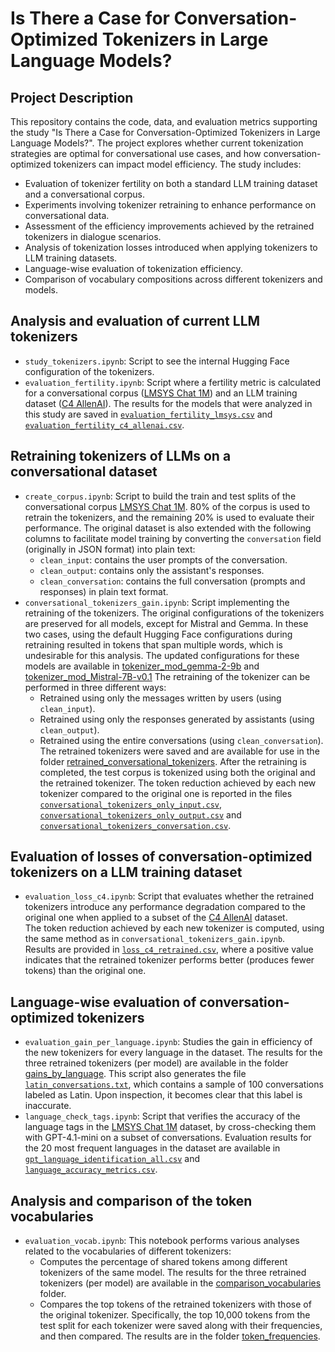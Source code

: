 # Is There a Case for Conversation-Optimized Tokenizers in Large Language Models?

## Project Description
This repository contains the code, data, and evaluation metrics supporting the study "Is There a Case for Conversation-Optimized Tokenizers in Large Language Models?". The project explores whether current tokenization strategies are optimal for conversational use cases, and how conversation-optimized tokenizers can impact model efficiency.
The study includes:

- Evaluation of tokenizer fertility on both a standard LLM training dataset and a conversational corpus.
- Experiments involving tokenizer retraining to enhance performance on conversational data.
- Assessment of the efficiency improvements achieved by the retrained tokenizers in dialogue scenarios.
- Analysis of tokenization losses introduced when applying tokenizers to LLM training datasets.
- Language-wise evaluation of tokenization efficiency.
- Comparison of vocabulary compositions across different tokenizers and models.


## Analysis and evaluation of current LLM tokenizers
- `study_tokenizers.ipynb`: Script to see the internal Hugging Face configuration of the tokenizers.
- `evaluation_fertility.ipynb`: Script where a fertility metric is calculated for a conversational corpus ([LMSYS Chat 1M](https://huggingface.co/datasets/lmsys/lmsys-chat-1m)) and an LLM training dataset ([C4 AllenAI](https://huggingface.co/datasets/allenai/c4)). The results for the models that were analyzed in this study are saved in [`evaluation_fertility_lmsys.csv`](./evaluation_fertility_lmsys.csv) and  [`evaluation_fertility_c4_allenai.csv`](./evaluation_fertility_c4_allenai.csv).

## Retraining tokenizers of LLMs on a conversational dataset
- `create_corpus.ipynb`: Script to build the train and test splits of the conversational corpus [LMSYS Chat 1M](https://huggingface.co/datasets/lmsys/lmsys-chat-1m). 80% of the corpus is used to retrain the tokenizers, and the remaining 20% is used to evaluate their performance.
The original dataset is also extended with the following columns to facilitate model training by converting the `conversation` field (originally in JSON format) into plain text:
  - `clean_input`: contains the user prompts of the conversation.
  - `clean_output`: contains only the assistant's responses.
  - `clean_conversation`: contains the full conversation (prompts and responses) in plain text format.
- `conversational_tokenizers_gain.ipynb`: Script implementing the retraining of the tokenizers. The original configurations of the tokenizers are preserved for all models, except for Mistral and Gemma. In these two cases, using the default Hugging Face configurations during retraining resulted in tokens that span multiple words, which is undesirable for this analysis. The updated configurations for these models are available in [tokenizer_mod_gemma-2-9b](./tokenizer_mod_gemma-2-9b) and [tokenizer_mod_Mistral-7B-v0.1](./tokenizer_mod_Mistral-7B-v0.1)  The retraining of the tokenizer can be performed in three different ways:
  - Retrained using only the messages written by users (using `clean_input`).
  - Retrained using only the responses generated by assistants (using `clean_output`).
  - Retrained using the entire conversations (using `clean_conversation`).
  The retrained tokenizers were saved and are available for use in the folder [retrained_conversational_tokenizers](./retrained_conversational_tokenizers).
  After the retraining is completed, the test corpus is tokenized using both the original and the retrained tokenizer. The token reduction achieved by each new tokenizer compared to the original one is reported in the files [`conversational_tokenizers_only_input.csv`](./conversational_tokenizers_only_input.csv), [`conversational_tokenizers_only_output.csv`](./conversational_tokenizers_only_output.csv) and [`conversational_tokenizers_conversation.csv`](./conversational_tokenizers_conversation.csv).

## Evaluation of losses of conversation-optimized tokenizers on a LLM training dataset
- `evaluation_loss_c4.ipynb`: Script that evaluates whether the retrained tokenizers introduce any performance degradation compared to the original one when applied to a subset of the [C4 AllenAI](https://huggingface.co/datasets/allenai/c4) dataset.  
  The token reduction achieved by each new tokenizer is computed, using the same method as in `conversational_tokenizers_gain.ipynb`.  
  Results are provided in [`loss_c4_retrained.csv`](./loss_c4_retrained.csv), where a positive value indicates that the retrained tokenizer performs better (produces fewer tokens) than the original one.

## Language-wise evaluation of conversation-optimized tokenizers
- `evaluation_gain_per_language.ipynb`: Studies the gain in efficiency of the new tokenizers for every language in the dataset. The results for the three retrained tokenizers (per model) are available in the folder [gains_by_language](./gains_by_language). This script also generates the file [`latin_conversations.txt`](./latin_conversations.txt), which contains a sample of 100 conversations labeled as Latin. Upon inspection, it becomes clear that this label is inaccurate.
- `language_check_tags.ipynb`: Script that verifies the accuracy of the language tags in the [LMSYS Chat 1M](https://huggingface.co/datasets/lmsys/lmsys-chat-1m) dataset, by cross-checking them with GPT-4.1-mini on a subset of conversations. Evaluation results for the 20 most frequent languages in the dataset are available in [`gpt_language_identification_all.csv`](./gpt_language_identification_all.csv) and [`language_accuracy_metrics.csv`](./language_accuracy_metrics.csv).

## Analysis and comparison of the token vocabularies
- `evaluation_vocab.ipynb`: This notebook performs various analyses related to the vocabularies of different tokenizers:
  - Computes the percentage of shared tokens among different tokenizers of the same model. The results for the three retrained tokenizers (per model) are available in the [comparison_vocabularies](./comparison_vocabularies) folder.
  - Compares the top tokens of the retrained tokenizers with those of the original tokenizer.  Specifically, the top 10,000 tokens from the test split for each tokenizer were saved along with their frequencies, and then compared. The results are in the folder [token_frequencies](./token_frequencies).
